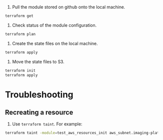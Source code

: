 1. Pull the module stored on github onto the local machine.
``` bash
terraform get
```
1. Check status of the module configuration.
``` bash
terraform plan
```
1. Create the state files on the local machine.
``` bash
terraform apply
```
1. Move the state files to S3.
``` bash
terraform init
terraform apply
```

# Troubleshooting
## Recreating a resource
1. Use `terraform taint`. For example:
```bash
terraform taint -module=test_aws_resources_init aws_subnet.imaging-platform-terraform
```

